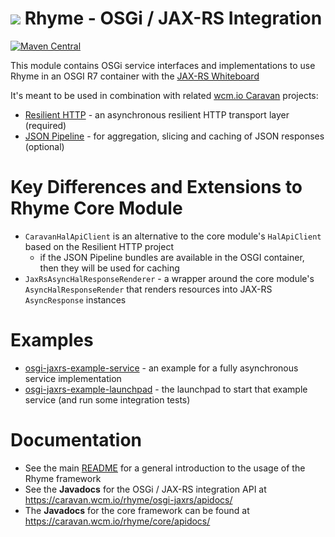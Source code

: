 <img src="https://wcm.io/images/favicon-16@2x.png"/> Rhyme - OSGi / JAX-RS Integration
======
[![Maven Central](https://img.shields.io/maven-central/v/io.wcm.caravan/io.wcm.caravan.rhyme.osgi-jaxrs)](https://repo1.maven.org/maven2/io/wcm/caravan/io.wcm.caravan.rhyme.osgi-jaxrs/)

This module contains OSGi service interfaces and implementations to use Rhyme in an OSGI R7 container with the [JAX-RS Whiteboard](http://docs.osgi.org/specification/osgi.cmpn/7.0.0/service.jaxrs.html)

It's meant to be used in combination with related [wcm.io Caravan](https://caravan.wcm.io/) projects:

- [Resilient HTTP](https://caravan.wcm.io/io/http/) - an asynchronous resilient HTTP transport layer (required)
- [JSON Pipeline](https://caravan.wcm.io/pipeline/) - for aggregation, slicing and caching of JSON responses (optional)

# Key Differences and Extensions to Rhyme Core Module
- `CaravanHalApiClient` is an alternative to the core module's `HalApiClient` based on the Resilient HTTP project
  - if the JSON Pipeline bundles are available in the OSGI container, then they will be used for caching 
- `JaxRsAsyncHalResponseRenderer` - a wrapper around the core module's `AsyncHalResponseRender` that renders resources into JAX-RS `AsyncResponse` instances

# Examples

* [osgi-jaxrs-example-service](/examples/osgi-jaxrs-example-service) - an example for a fully asynchronous service implementation
* [osgi-jaxrs-example-launchpad](/examples/osgi-jaxrs-example-launchpad) - the launchpad to start that example service (and run some integration tests)

# Documentation
- See the main [README](/README.md) for a general introduction to the usage of the Rhyme framework
- See the **Javadocs** for the OSGi / JAX-RS integration API at https://caravan.wcm.io/rhyme/osgi-jaxrs/apidocs/ 
- The **Javadocs** for the core framework can be found at https://caravan.wcm.io/rhyme/core/apidocs/ 
